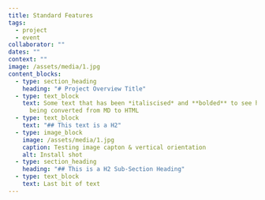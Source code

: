 ```yaml
---
title: Standard Features
tags:
  - project
  - event
collaborator: ""
dates: ""
context: ""
image: /assets/media/1.jpg
content_blocks:
  - type: section_heading
    heading: "# Project Overview Title"
  - type: text_block
    text: Some text that has been *italiscised* and **bolded** to see how this is
      being converted from MD to HTML
  - type: text_block
    text: "## This text is a H2"
  - type: image_block
    image: /assets/media/1.jpg
    caption: Testing image capton & vertical orientation
    alt: Install shot
  - type: section_heading
    heading: "## This is a H2 Sub-Section Heading"
  - type: text_block
    text: Last bit of text
---
```

